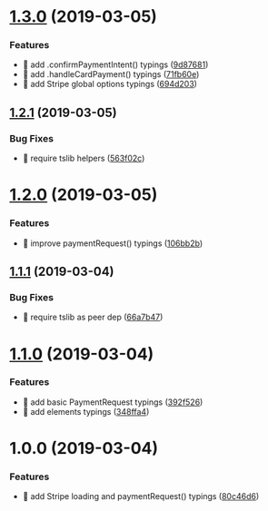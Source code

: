 # [1.3.0](https://github.com/streamich/stripe-web/compare/v1.2.1...v1.3.0) (2019-03-05)


### Features

* 🎸 add .confirmPaymentIntent() typings ([9d87681](https://github.com/streamich/stripe-web/commit/9d87681))
* 🎸 add .handleCardPayment() typings ([71fb60e](https://github.com/streamich/stripe-web/commit/71fb60e))
* 🎸 add Stripe global options typings ([694d203](https://github.com/streamich/stripe-web/commit/694d203))

## [1.2.1](https://github.com/streamich/stripe-web/compare/v1.2.0...v1.2.1) (2019-03-05)


### Bug Fixes

* 🐛 require tslib helpers ([563f02c](https://github.com/streamich/stripe-web/commit/563f02c))

# [1.2.0](https://github.com/streamich/stripe-web/compare/v1.1.1...v1.2.0) (2019-03-05)


### Features

* 🎸 improve paymentRequest() typings ([106bb2b](https://github.com/streamich/stripe-web/commit/106bb2b))

## [1.1.1](https://github.com/streamich/stripe-web/compare/v1.1.0...v1.1.1) (2019-03-04)


### Bug Fixes

* 🐛 require tslib as peer dep ([66a7b47](https://github.com/streamich/stripe-web/commit/66a7b47))

# [1.1.0](https://github.com/streamich/stripe-web/compare/v1.0.0...v1.1.0) (2019-03-04)


### Features

* 🎸 add basic PaymentRequest typings ([392f526](https://github.com/streamich/stripe-web/commit/392f526))
* 🎸 add elements typings ([348ffa4](https://github.com/streamich/stripe-web/commit/348ffa4))

# 1.0.0 (2019-03-04)


### Features

* 🎸 add Stripe loading and paymentRequest() typings ([80c46d6](https://github.com/streamich/stripe-web/commit/80c46d6))

